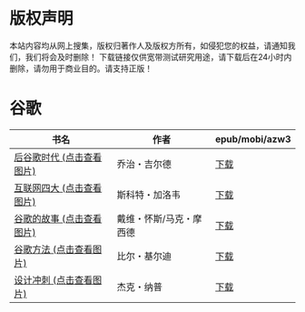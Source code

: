 # 版权声明

本站内容均从网上搜集，版权归著作人及版权方所有，如侵犯您的权益，请通知我们，我们将会及时删除！ 下载链接仅供宽带测试研究用途，请下载后在24小时内删除，请勿用于商业目的。请支持正版！

# 谷歌

| 书名 | 作者 | epub/mobi/azw3 |
| --- | --- | --- |
| [后谷歌时代 (点击查看图片)](https://www.dushupai.com/attachment/2024/06/10/96176fdc2356fc7d.jpg) | 乔治・吉尔德 | [下载](https://url89.ctfile.com/f/31084289-1356994819-aa6ccf?p=8866) |
| [互联网四大 (点击查看图片)](https://www.dushupai.com/attachment/2024/06/09/f0886ee88d1887c0.jpg) | 斯科特・加洛韦 | [下载](https://url89.ctfile.com/f/31084289-1356990415-ac4270?p=8866) |
| [谷歌的故事 (点击查看图片)](https://www.dushupai.com/attachment/2024/06/09/8c2a73a7a6321a8e.jpg) | 戴维・怀斯/马克・摩西德 | [下载](https://url89.ctfile.com/f/31084289-1356989413-7c4130?p=8866) |
| [谷歌方法 (点击查看图片)](https://www.dushupai.com/attachment/2024/06/06/5f8124ff01ae9aca.jpg) | 比尔・基尔迪 | [下载](https://url89.ctfile.com/f/31084289-1357033915-dbcded?p=8866) |
| [设计冲刺 (点击查看图片)](https://www.dushupai.com/attachment/2024/06/02/ac5487d911ddcc04.jpg) | 杰克・纳普 | [下载](https://url89.ctfile.com/f/31084289-1357009069-7c0170?p=8866) |
